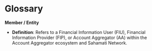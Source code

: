 # Glossary

**Member / Entity**

* **Definition**: Refers to a Financial Information User (FIU), Financial Information Provider (FIP), or Account Aggregator (AA) within the Account Aggregator ecosystem and Sahamati Network.




